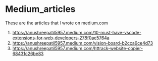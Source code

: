 # Medium_articles
These are the articles that I wrote on medium.com


1.   https://anushreepatil5957.medium.com/10-must-have-vscode-extensions-for-web-developers-278f0ae5764a
2.   https://anushreepatil5957.medium.com/vision-board-b2cca6ce4d73
3.   https://anushreepatil5957.medium.com/httrack-website-copier-68431c26be83

